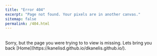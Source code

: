 ```yaml
---
title: "Error 404"
excerpt: "Page not found. Your pixels are in another canvas."
sitemap: false
permalink: /404.html
---
```

<br>
Sorry, but the page you were trying to to view is missing. Lets bring you back [Home](https://kanelisd.github.io/dkanelis.github.io/).

<script type="text/javascript">
  var GOOG_FIXURL_LANG = 'en';
  var GOOG_FIXURL_SITE = '{{ site.url }}'
</script>
<script type="text/javascript"
  src="//linkhelp.clients.google.com/tbproxy/lh/wm/fixurl.js">
</script>
